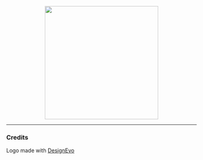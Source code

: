 
<p align="center">
  <img height="300" src="http://res.cloudinary.com/stutzsolucoes/image/upload/c_scale,h_320/v1531080322/thingui-logo.png">
</p>

-----

### Credits
Logo made with <a href="https://www.designevo.com/en/" title="Free Online Logo Maker">DesignEvo</a>
